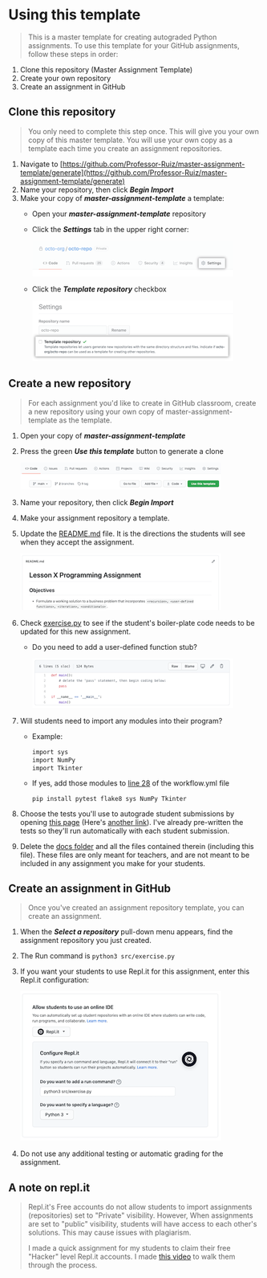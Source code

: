 # Using this template
    
> This is a master template for creating autograded Python assignments. To use this template for your GitHub assignments, follow these steps in order:

   1. Clone this repository (Master Assignment Template)
   2. Create your own repository  
   3. Create an assignment in GitHub

## Clone this repository

> You only need to complete this step once. This will give you your own copy of this master template. You will use your own copy as a template each time you create an assignment repositories.

1. Navigate to [https://github.com/Professor-Ruiz/master-assignment-template/generate](https://github.com/Professor-Ruiz/master-assignment-template/generate)    
2. Name your repository, then click ***Begin Import***
3. Make your copy of ***master-assignment-template*** a template:
    - Open your ***master-assignment-template*** repository
    - Click the ***Settings*** tab in the upper right corner:
    
      ![Settings tab](assets/settings-tab.png)
      
    - Click the ***Template repository*** checkbox
    
      ![Template repository check box](assets/template-repository.png)

## Create a new repository

> For each assignment you'd like to create in GitHub classroom, create a new repository using your own copy of master-assignment-template as the template.

1. Open your copy of ***master-assignment-template***
2. Press the green ***Use this template*** button to generate a clone

   ![Use this template button](assets/use-this-template-button.png)
3. Name your repository, then click ***Begin Import***
4. Make your assignment repository a template.
5. Update the [README.md](/README.md) file. It is the directions the students will see when they accept the assignment.

    ![student directions](assets/readme-student-directions.png)
    
6. Check [exercise.py](/src/exercise.py) to see if the student's boiler-plate code needs to be updated for this new assignment.
    - Do you need to add a user-defined function stub?
    
      ![exercise.py](assets/exercise-file.png)    
7. Will students need to import any modules into their program?
    - Example:
        ```
        import sys
        import NumPy
        import Tkinter
        ```
    - If yes, add those modules to [line 28](/.github/workflows/workflow.yml#L28) of the workflow.yml file
        ```
        pip install pytest flake8 sys NumPy Tkinter
        ```
8. Choose the tests you'll use to autograde student submissions by opening [this page](/docs/testing-options.md) (Here's [another link](https://github.com/Professor-Ruiz/master-assignment-template/blob/main/docs/testing-options.md)).  I've already pre-written the tests so they'll run automatically with each student submission.

9. Delete the [docs folder](/docs) and all the files contained therein (including this file). These files are only meant for teachers, and are not meant to be included in any assignment you make for your students.
        
## Create an assignment in GitHub
> Once you've created an assignment repository template, you can create an assignment.

1. When the ***Select a repository*** pull-down menu appears, find the assignment repository you just created.
2. The Run command is ```python3 src/exercise.py```
3. If you want your students to use Repl.it for this assignment, enter this Repl.it configuration:

    ![repl.it configuration](assets/replit-configuration.png)    
4. Do not use any additional testing or automatic grading for the assignment.

## A note on repl.it
> Repl.it's Free accounts do not allow students to import assignments (repositories) set to "Private" visibility. However, When assignments are set to "public" visibility, students will have access to each other's solutions. This may cause issues with plagiarism.
>
> I made a quick assignment for my students to claim their free "Hacker" level Repl.it accounts. I made [this video](https://youtu.be/ZqzVN47oVr0) to walk them through the process.
